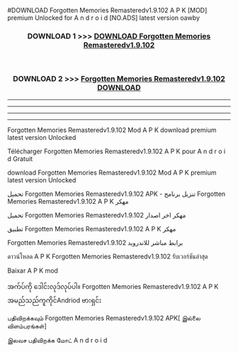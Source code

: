 #DOWNLOAD Forgotten Memories Remasteredv1.9.102 A P K [MOD] premium Unlocked for A n d r o i d [NO.ADS] latest version oawby



<div align="center">

<h3>DOWNLOAD 1 >>> <a href="https://teeasianyam.web.app?sq=Forgotten Memories Remasteredv1.9.102">DOWNLOAD Forgotten Memories Remasteredv1.9.102 </a></h3><br>

<h3>DOWNLOAD 2 >>> <a href="https://teeasianyam.web.app?sq=Forgotten Memories Remasteredv1.9.102 ">Forgotten Memories Remasteredv1.9.102  DOWNLOAD </a></h3>

</div>


----------------------------------------------------------

----------------------------------------------------------

----------------------------------------------------------

----------------------------------------------------------


Forgotten Memories Remasteredv1.9.102  Mod A P K download premium latest version Unlocked

Télécharger Forgotten Memories Remasteredv1.9.102  A P K pour A n d r o i d Gratuit

download Forgotten Memories Remasteredv1.9.102  Mod A P K premium latest version Unlocked

تحميل Forgotten Memories Remasteredv1.9.102  APK - تنزيل برنامج Forgotten Memories Remasteredv1.9.102  A P K مهكر

تحميل Forgotten Memories Remasteredv1.9.102  مهكر اخر اصدار

تطبيق Forgotten Memories Remasteredv1.9.102  A P K مهكر

Forgotten Memories Remasteredv1.9.102  برابط مباشر للاندرويد

ดาวน์โหลด A P K Forgotten Memories Remasteredv1.9.102  รับเวอร์ชันล่าสุด

Baixar A P K mod

အက်ပ်ကို ဒေါင်းလုဒ်လုပ်ပါ။ Forgotten Memories Remasteredv1.9.102  A P K အမည်သည်ကူကိုင်Andriod ဗားရှင်း

பதிவிறக்கவும் Forgotten Memories Remasteredv1.9.102  APK[ இல்லை விளம்பரங்கள்] 
 
இலவச பதிவிறக்க மோட் A n d r o i d



